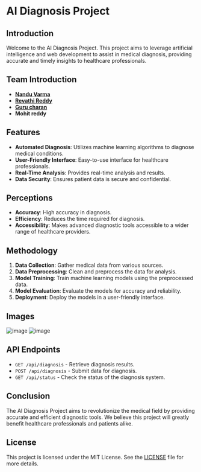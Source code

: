 # AI Diagnosis Project

## Introduction
Welcome to the AI Diagnosis Project. This project aims to leverage artificial intelligence and web development to assist in medical diagnosis, providing accurate and timely insights to healthcare professionals.

## Team Introduction
- [**Nandu Varma**](https://github.com/Nandu-ramineni)
- [**Revathi Reddy**](https://github.com/revathireddyg)
- [**Guru charan**](https://github.com/kgurucharan2003)
- **Mohit reddy** 

## Features
- **Automated Diagnosis**: Utilizes machine learning algorithms to diagnose medical conditions.
- **User-Friendly Interface**: Easy-to-use interface for healthcare professionals.
- **Real-Time Analysis**: Provides real-time analysis and results.
- **Data Security**: Ensures patient data is secure and confidential.

## Perceptions
- **Accuracy**: High accuracy in diagnosis.
- **Efficiency**: Reduces the time required for diagnosis.
- **Accessibility**: Makes advanced diagnostic tools accessible to a wider range of healthcare providers.

## Methodology
1. **Data Collection**: Gather medical data from various sources.
2. **Data Preprocessing**: Clean and preprocess the data for analysis.
3. **Model Training**: Train machine learning models using the preprocessed data.
4. **Model Evaluation**: Evaluate the models for accuracy and reliability.
5. **Deployment**: Deploy the models in a user-friendly interface.

## Images
![image](https://github.com/user-attachments/assets/6b80e616-efaf-4ad8-a04f-e4f3491af72c)
![image](https://github.com/user-attachments/assets/0b2f4a3a-f6ac-4d33-ba76-7259ddb8c4b3)

## API Endpoints
- `GET /api/diagnosis` - Retrieve diagnosis results.
- `POST /api/diagnosis` - Submit data for diagnosis.
- `GET /api/status` - Check the status of the diagnosis system.

## Conclusion
The AI Diagnosis Project aims to revolutionize the medical field by providing accurate and efficient diagnostic tools. We believe this project will greatly benefit healthcare professionals and patients alike.

## License
This project is licensed under the MIT License. See the [LICENSE](LICENSE) file for more details.
